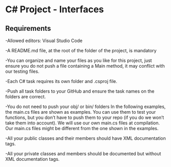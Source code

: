 # C# Project - Interfaces

## Requirements

-Allowed editors: Visual Studio Code

-A README.md file, at the root of the folder of the project, is mandatory

-You can organize and name your files as you like for this project, just ensure you do not push a file containing a Main method, it may conflict with our testing files.

-Each C# task requires its own folder and .csproj file.

-Push all task folders to your GitHub and ensure the task names on the folders are correct.

-You do not need to push your obj/ or bin/ folders
In the following examples, the main.cs files are shown as examples. You can use them to test your functions, but you don’t have to push them to your repo (if you do we won’t take them into account). We will use our own main.cs files at compilation. Our main.cs files might be different from the one shown in the examples.

-All your public classes and their members should have XML documentation tags.

-All your private classes and members should be documented but without XML documentation tags.

